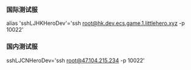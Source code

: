 ### 国际测试服

alias 'sshLJHKHeroDev'='ssh root@hk.dev.ecs.game.1.littlehero.xyz -p 10022'

### 国内测试服

sshLJCNHeroDev='ssh root@47.104.215.234 -p 10022'
